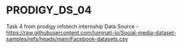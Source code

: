# PRODIGY_DS_04
Task 4 from prodigy infotech internship
Data Source - https://raw.githubusercontent.com/luminati-io/Social-media-dataset-samples/refs/heads/main/Facebook-datasets.csv

